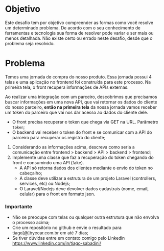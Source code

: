 # Objetivo
Este desafio tem por objetivo compreender as formas como você resolve um determinado problema. De acordo com o seu conhecimento de ferramentas e tecnologia
sua forma de resolver pode variar e ser mais ou menos detalhada. Não existe certo ou errado neste desafio, desde que o problema seja resolvido.

# Problema
Temos uma jornada de compra do nosso produto. Essa jornada possui 4 telas e uma aplicação no frontend foi construída para este processo. 
Na primeira tela, o front recupera informações de APIs externas.

Ao realizar uma integração com um parceiro, descobrimos que precisamos buscar informações em uma nova API, que vai retornar os 
dados do cliente do nosso parceiro, **então na primeira tela** da nossa jornada vamos receber um token do parceiro que vai nos dar acesso ao dados do cliente dele.

* O front precisa recuperar o token que chega via GET na URL. Parâmetro `token`;
* O backend vai receber o token do front e se comunicar com a API do parceiro para recuperar os registro do cliente;

1. Considerando as informações acima, descreva como seria a comunicação entre frontend > backend > API > backend > frontend;
2. Implemente uma classe que faz a recuperação do token chegando do front e consumindo uma API (fake).
   - A API só retorna dados dos clientes mediante o envio do token no cabeçalho;
   - A classe deve utilizar a estrutura de um projeto Laravel (controllers, services, etc) ou Nodejs;
   - O Laravel/Nodejs deve devolver dados cadastrais (nome, email, celular) para o front em formato json.
  
### Importante
- Não se preocupe com telas ou qualquer outra estrutura que não envolva o processo acima;
- Crie um repositório no github e envie o resultado para tiago[@]byecar.com.br em até 7 dias;
- Se tiver dúvidas entre em contato comigo pelo Linkedin https://www.linkedin.com/in/tiago-sabadini/
